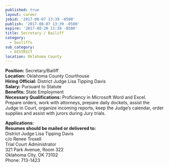 ```yaml
---
published: true
layout: career
jobid: '2017-08-07 13:39 -0500'
publish: '2017-08-07 13:39 -0500'
expire: '2017-08-20 13:39 -0500'
title: Secretary / Bailiff
category:
  - bailiffs
sub_category:
  - DISTRICT
location: Oklahoma County
---
```


**Position:** Secretary/Bailiff  
**Location:** Oklahoma County Courthouse  
**Hiring Official:** District Judge Lisa Tipping Davis  
**Salary:** Pursuant to Statute  
**Benefits:** State Employment  
**Necessary Qualifications:** Proficiency in Microsoft Word and Excel. Prepare orders, work with attorneys, prepare daily dockets, assist the Judge in Court, organize incoming reports, keep the Judge’s calendar, order supplies and assist with jurors during Jury trials.
		
**Applications:**   
**Resumes should be mailed or delivered to:**  
District Judge Lisa Tipping Davis  
c/o Renee Troxell  
Trial Court Administrator   
321 Park Avenue, Room 322  
Oklahoma City, OK 73102  
Phone: 713-1423

